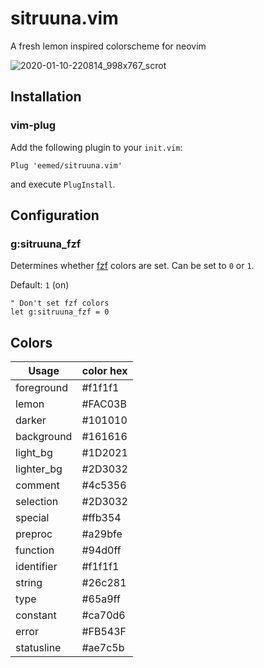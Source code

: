 # sitruuna.vim

A fresh lemon inspired colorscheme for neovim

![2020-01-10-220814_998x767_scrot](https://user-images.githubusercontent.com/30186515/72183177-e7f7c400-33f5-11ea-8b89-972e322a42c3.png)

## Installation

### vim-plug

Add the following plugin to your `init.vim`:
```
Plug 'eemed/sitruuna.vim'
```

and execute `PlugInstall`.

## Configuration

### g:sitruuna\_fzf

Determines whether [fzf](https://github.com/junegunn/fzf.vim) colors are set.
Can be set to `0` or `1`.

Default: `1` (on)

```vim
" Don't set fzf colors
let g:sitruuna_fzf = 0
```

## Colors


|   Usage    | color hex |
|    ---     |    ---    |
| foreground |  #f1f1f1  |
|   lemon    |  #FAC03B  |
|   darker   |  #101010  |
| background |  #161616  |
|  light\_bg  |  #1D2021  |
| lighter\_bg |  #2D3032  |
|  comment   |  #4c5356  |
| selection  |  #2D3032  |
|  special   |  #ffb354  |
|  preproc   |  #a29bfe  |
|  function  |  #94d0ff  |
| identifier |  #f1f1f1  |
|   string   |  #26c281  |
|    type    |  #65a9ff  |
|  constant  |  #ca70d6  |
|   error    |  #FB543F  |
| statusline |  #ae7c5b  |
